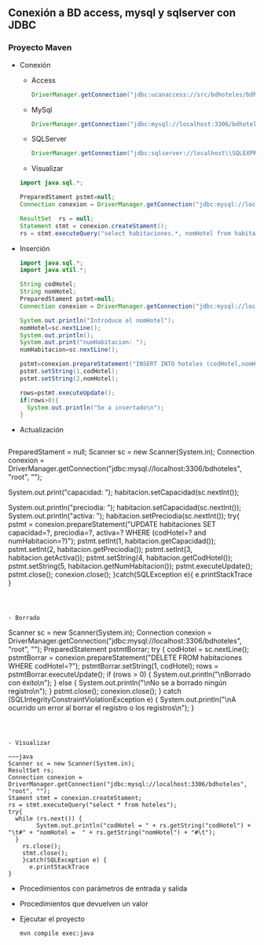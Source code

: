 ## Conexión a BD access, mysql y sqlserver con JDBC

### Proyecto Maven

- Conexión

  - Access

    ~~~java
    DriverManager.getConnection("jdbc:ucanaccess://src/bdhoteles/bdhotelesAccess.accdb");
    
    ~~~

    

  - MySql

    ~~~java
    DriverManager.getConnection("jdbc:mysql://localhost:3306/bdhoteles", "root", "");
    ~~~

    

  - SQLServer

    ~~~java
    DriverManager.getConnection("jdbc:sqlserver://localhost\\SQLEXPRESS;databaseName=bdhoteles", "sa", "1234");
    ~~~

    

  - Visualizar

  ~~~java
  import java.sql.*;
  
  PreparedStament pstmt=null;
  Connection conexion = DriverManager.getConnection("jdbc:mysql://localhost:3306/bdhoteles", "root", "");
  
  ResultSet  rs = null;
  Statement stmt = conexion.createStament();
  rs = stmt.executeQuery("select habitaciones.*, nomHotel from habitaciones inner join hoteles on habitaciones.codHotel = hoteles.codHotel");
  ~~~

  

- Inserción

  ~~~~java
  import java.sql.*;
  import java.util.*;
  
  String codHotel;
  String nomHotel;
  PreparedStament pstmt=null;
  Connection conexion = DriverManager.getConnection("jdbc:mysql://localhost:3306/bdhoteles", "root", "");
  
  System.out.println("Introduce el nomHotel");
  nomHotel=sc.nextLine();
  System.out.println();
  System.out.print("numHabitacion: ");
  numHabitacion=sc.nextLine();
  
  pstmt=conexion.prepareStatement("INSERT INTO hoteles (codHotel,nomHotel) VALUES (?,?)");
  pstmt.setString(1,codHotel);
  pstmt.setString(2,nomHotel);
  
  rows=pstmt.executeUpdate();
  if(rows>0){
  	System.out.println("Se a insertado\n");
  }


- Actualización

  ~~~java
PreparedStament = null;
  Scanner sc = new Scanner(System.in);
  Connection conexion = DriverManager.getConnection("jdbc:mysql://localhost:3306/bdhoteles", "root", "");

  System.out.print("capacidad: ");
  habitacion.setCapacidad(sc.nextInt());

  System.out.println("preciodia: ");
  habitacion.setCapacidad(sc.nextInt());
  System.out.println("activa: ");
  habitacion.setPreciodia(sc.nextInt());
  try{
  	pstmt = conexion.prepareStatement("UPDATE habitaciones SET capacidad=?, preciodia=?, activa=? WHERE (codHotel=? and numHabitacion=?)");
      pstmt.setInt(1, habitacion.getCapacidad());
      pstmt.setInt(2, habitacion.getPreciodia());
      pstmt.setInt(3, habitacion.getActiva());
      pstmt.setString(4, habitacion.getCodHotel());
      pstmt.setString(5, habitacion.getNumHabitacion());
      pstmt.executeUpdate();
      pstmt.close();
      conexion.close();
  }catch(SQLException e){
  	e.printStackTrace
  }
  ~~~

  

- Borrado

  ~~~
  Scanner sc = new Scanner(System.in);
  Connection conexion = DriverManager.getConnection("jdbc:mysql://localhost:3306/bdhoteles", "root", "");
  PreparedStatement pstmtBorrar;
  try {
  	codHotel = sc.nextLine();
      pstmtBorrar = conexion.prepareStatement("DELETE FROM habitaciones WHERE codHotel=?");
      pstmtBorrar.setString(1, codHotel);
      rows = pstmtBorrar.executeUpdate();
      if (rows > 0) {
      	System.out.println("\nBorrado con éxito\n");
      } else {
       	System.out.println("\nNo se a borrado ningún registro\n");
      }
      pstmt.close();
      conexion.close();
      } catch (SQLIntegrityConstraintViolationException e) {
  		System.out.println("\nA ocurrido un error al borrar el registro o los registros\n");
  }
  ~~~

  

- Visualizar

  ~~~java
  Scanner sc = new Scanner(System.in);
  ResultSet rs;
  Connection conexion = DriverManager.getConnection("jdbc:mysql://localhost:3306/bdhoteles", "root", "");
  Stament stmt = conexion.createStament;
  rs = stmt.executeQuery("select * from hoteles");
  try{
  	while (rs.next()) {
          System.out.println("codHotel = " + rs.getString("codHotel") + "\t#" + "nomHotel =	 " + rs.getString("nomHotel") + "#\t");
  	}
      rs.close();
      stmt.close();
      }catch(SQLException e) {
       	e.printStackTrace
  }
  ~~~

  

- Procedimientos con parámetros de entrada y salida

- Procedimientos que devuelven un valor

- Ejecutar el proyecto

  ~~~
  mvn compile exec:java
  ~~~
